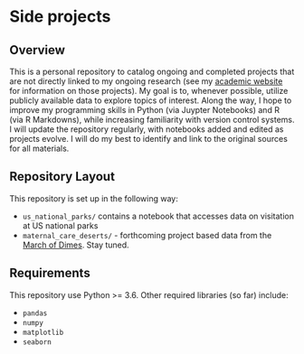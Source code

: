 # Side projects
 
## Overview
This is a personal repository to catalog ongoing and completed projects that are not directly linked to my ongoing research (see my [academic website](brendanostlund.com) for information on those projects). My goal is to, whenever possible, utilize publicly available data to explore topics of interest. Along the way, I hope to improve my programming skills in Python (via Juypter Notebooks) and R (via R Markdowns), while increasing familiarity with version control systems. I will update the repository regularly, with notebooks added and edited as projects evolve. I will do my best to identify and link to the original sources for all materials.

## Repository Layout
This repository is set up in the following way:

- `us_national_parks/` contains a notebook that accesses data on visitation at US national parks
- `maternal_care_deserts/` - forthcoming project based data from the [March of Dimes](https://www.marchofdimes.org/peristats/data?reg=99&top=23&slev=4&sreg=11). Stay tuned.

## Requirements
This repository use Python >= 3.6. Other required libraries (so far) include:
- `pandas`
- `numpy`
- `matplotlib`
- `seaborn`

